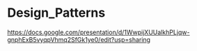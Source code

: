 # Design_Patterns
https://docs.google.com/presentation/d/1WwpijXUUalkhPLjqw-gnphExB5vyqpVhmq2SfGk1ye0/edit?usp=sharing
